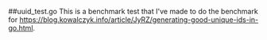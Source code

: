 ##uuid_test.go
This is a benchmark test that I've made to do the benchmark for https://blog.kowalczyk.info/article/JyRZ/generating-good-unique-ids-in-go.html.